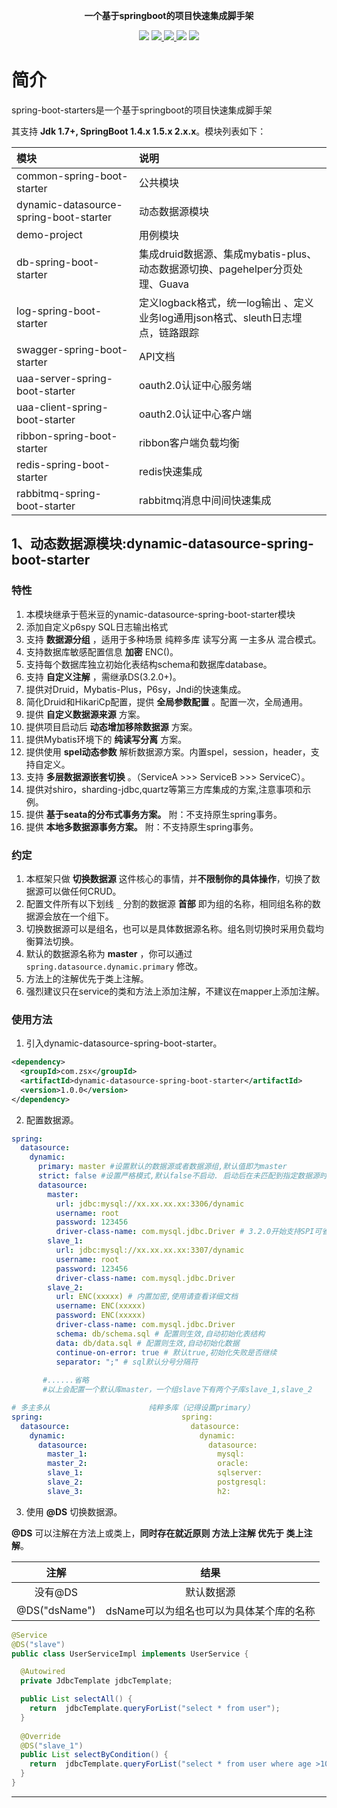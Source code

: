 
<p align="center">
	<strong>一个基于springboot的项目快速集成脚手架</strong>
</p>

<p align="center">
    <a >
        <img src="https://github.com/baomidou/dynamic-datasource-spring-boot-starter/workflows/CodeQL/badge.svg?branch=master" >
    </a>
    <a href="http://mvnrepository.com/artifact/com.baomidou/dynamic-datasource-spring-boot-starter" target="_blank">
        <img src="https://img.shields.io/maven-central/v/com.baomidou/dynamic-datasource-spring-boot-starter.svg" >
    </a>
    <a href="http://www.apache.org/licenses/LICENSE-2.0.html" target="_blank">
        <img src="http://img.shields.io/:license-apache-brightgreen.svg" >
    </a>
    <a>
        <img src="https://img.shields.io/badge/JDK-1.7+-green.svg" >
    </a>
    <a>
        <img src="https://img.shields.io/badge/springBoot-1.5.x__2.x.x-green.svg" >
    </a>
</p>

# 简介

spring-boot-starters是一个基于springboot的项目快速集成脚手架

其支持 **Jdk 1.7+,    SpringBoot 1.4.x  1.5.x   2.x.x**。模块列表如下：

|     模块    |                  说明                  |
| :------------ | :--------------------------------------- |
| common-spring-boot-starter |公共模块|
| dynamic-datasource-spring-boot-starter | 动态数据源模块 |
| demo-project | 用例模块 |
| db-spring-boot-starter | 集成druid数据源、集成mybatis-plus、动态数据源切换、pagehelper分页处理、Guava |
| log-spring-boot-starter | 定义logback格式，统一log输出 、定义业务log通用json格式、sleuth日志埋点，链路跟踪 |
| swagger-spring-boot-starter | API文档 |
| uaa-server-spring-boot-starter | oauth2.0认证中心服务端 |
| uaa-client-spring-boot-starter | oauth2.0认证中心客户端 |
| ribbon-spring-boot-starter | ribbon客户端负载均衡 |
| redis-spring-boot-starter | redis快速集成 |
| rabbitmq-spring-boot-starter  | rabbitmq消息中间间快速集成 |

## 1、动态数据源模块:dynamic-datasource-spring-boot-starter
### 特性

1. 本模块继承于苞米豆的ynamic-datasource-spring-boot-starter模块
2. 添加自定义p6spy SQL日志输出格式
3. 支持 **数据源分组** ，适用于多种场景 纯粹多库  读写分离  一主多从  混合模式。
4. 支持数据库敏感配置信息 **加密**  ENC()。
5. 支持每个数据库独立初始化表结构schema和数据库database。
6. 支持 **自定义注解** ，需继承DS(3.2.0+)。
7. 提供对Druid，Mybatis-Plus，P6sy，Jndi的快速集成。
8. 简化Druid和HikariCp配置，提供 **全局参数配置** 。配置一次，全局通用。
9. 提供 **自定义数据源来源** 方案。
10. 提供项目启动后 **动态增加移除数据源** 方案。
11. 提供Mybatis环境下的  **纯读写分离** 方案。
12. 提供使用 **spel动态参数** 解析数据源方案。内置spel，session，header，支持自定义。
13. 支持  **多层数据源嵌套切换** 。（ServiceA >>>  ServiceB >>> ServiceC）。
14. 提供对shiro，sharding-jdbc,quartz等第三方库集成的方案,注意事项和示例。
15. 提供  **基于seata的分布式事务方案。** 附：不支持原生spring事务。
16. 提供  **本地多数据源事务方案。** 附：不支持原生spring事务。

### 约定

1. 本框架只做 **切换数据源** 这件核心的事情，并**不限制你的具体操作**，切换了数据源可以做任何CRUD。
2. 配置文件所有以下划线 `_` 分割的数据源 **首部** 即为组的名称，相同组名称的数据源会放在一个组下。
3. 切换数据源可以是组名，也可以是具体数据源名称。组名则切换时采用负载均衡算法切换。
4. 默认的数据源名称为  **master** ，你可以通过 `spring.datasource.dynamic.primary` 修改。
5. 方法上的注解优先于类上注解。
6. 强烈建议只在service的类和方法上添加注解，不建议在mapper上添加注解。

### 使用方法

1. 引入dynamic-datasource-spring-boot-starter。

```xml
<dependency>
  <groupId>com.zsx</groupId>
  <artifactId>dynamic-datasource-spring-boot-starter</artifactId>
  <version>1.0.0</version>
</dependency>
```
2. 配置数据源。

```yaml
spring:
  datasource:
    dynamic:
      primary: master #设置默认的数据源或者数据源组,默认值即为master
      strict: false #设置严格模式,默认false不启动. 启动后在未匹配到指定数据源时候会抛出异常,不启动则使用默认数据源.
      datasource:
        master:
          url: jdbc:mysql://xx.xx.xx.xx:3306/dynamic
          username: root
          password: 123456
          driver-class-name: com.mysql.jdbc.Driver # 3.2.0开始支持SPI可省略此配置
        slave_1:
          url: jdbc:mysql://xx.xx.xx.xx:3307/dynamic
          username: root
          password: 123456
          driver-class-name: com.mysql.jdbc.Driver
        slave_2:
          url: ENC(xxxxx) # 内置加密,使用请查看详细文档
          username: ENC(xxxxx)
          password: ENC(xxxxx)
          driver-class-name: com.mysql.jdbc.Driver
          schema: db/schema.sql # 配置则生效,自动初始化表结构
          data: db/data.sql # 配置则生效,自动初始化数据
          continue-on-error: true # 默认true,初始化失败是否继续
          separator: ";" # sql默认分号分隔符
          
       #......省略
       #以上会配置一个默认库master，一个组slave下有两个子库slave_1,slave_2
```

```yaml
# 多主多从                      纯粹多库（记得设置primary）                   混合配置
spring:                               spring:                               spring:
  datasource:                           datasource:                           datasource:
    dynamic:                              dynamic:                              dynamic:
      datasource:                           datasource:                           datasource:
        master_1:                             mysql:                                master:
        master_2:                             oracle:                               slave_1:
        slave_1:                              sqlserver:                            slave_2:
        slave_2:                              postgresql:                           oracle_1:
        slave_3:                              h2:                                   oracle_2:
```

3. 使用  **@DS**  切换数据源。

**@DS** 可以注解在方法上或类上，**同时存在就近原则 方法上注解 优先于 类上注解**。

|     注解      |                   结果                   |
| :-----------: | :--------------------------------------: |
|    没有@DS    |                默认数据源                |
| @DS("dsName") | dsName可以为组名也可以为具体某个库的名称 |

```java
@Service
@DS("slave")
public class UserServiceImpl implements UserService {

  @Autowired
  private JdbcTemplate jdbcTemplate;

  public List selectAll() {
    return  jdbcTemplate.queryForList("select * from user");
  }
  
  @Override
  @DS("slave_1")
  public List selectByCondition() {
    return  jdbcTemplate.queryForList("select * from user where age >10");
  }
}
```
---

